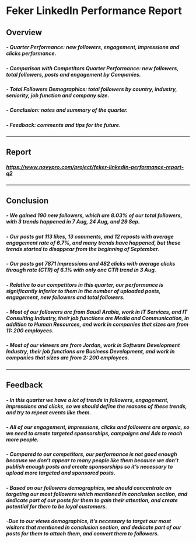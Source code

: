 # Feker LinkedIn Performance Report

## Overview
##### - Quarter Performance: new followers, engagement, impressions and clicks performance.
##### - Comparison with Competitors Quarter Performance: new followers, total followers, posts and engagement by Companies.
##### - Total Followers Demographics: total followers by country, industry, seniority, job function and company size.
##### - Conclusion: notes and summary of the quarter.
##### - Feedback: comments and tips for the future.
------------------------------------------------------------------------------------------------------------------------------------
## Report
##### https://www.novypro.com/project/feker-linkedin-performance-report-q2
------------------------------------------------------------------------------------------------------------------------------------
## Conclusion
##### - We gained 190 new followers, which are 8.03% of our total followers, with 3 trends happened in 7 Aug, 24 Aug, and 29 Sep.
##### - Our posts got 113 likes, 13 comments, and 12 reposts with average engagement rate of 6.7%, and many trends have happened, but these trends started to disappear from the beginning of September.
##### - Our posts got 7871 Impressions and 482 clicks with average clicks through rate (CTR) of 6.1% with only one CTR trend in 3 Aug.
##### - Relative to our competitors in this quarter, our performance is significantly inferior to them in the number of uploaded posts, engagement, new followers and total followers.
##### - Most of our followers are from Saudi Arabia, work in IT Services, and IT Consulting Industry, their job functions are Media and Communication, in addition to Human Resources, and work in companies that sizes are from 11: 200 employees. 
##### - Most of our viewers are from Jordan, work in Software Development Industry, their job functions are Business Development, and work in companies that sizes are from 2: 200 employees.
------------------------------------------------------------------------------------------------------------------------------------
## Feedback
##### - In this quarter we have a lot of trends in followers, engagement, impressions and clicks, so we should define the reasons of these trends, and try to repeat events like them.
##### - All of our engagement, impressions, clicks and followers are organic, so we need to create targeted sponsorships, campaigns and Ads to reach more people.
##### - Compared to our competitors, our performance is not good enough because we don’t appear to many people like them because we don’t publish enough posts and create sponsorships so it’s necessary to upload more targeted and sponsored posts.
##### - Based on our followers demographics, we should concentrate on targeting our most followers which mentioned in conclusion section, and dedicate part of our posts for them to gain their attention, and create potential for them to be loyal customers.
##### -Due to our views demographics, it’s necessary to target our most visitors that mentioned in conclusion section, and dedicate part of our posts for them to attach them, and convert them to followers.
